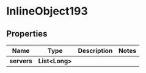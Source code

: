 

# InlineObject193

## Properties

Name | Type | Description | Notes
------------ | ------------- | ------------- | -------------
**servers** | **List&lt;Long&gt;** |  | 



